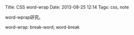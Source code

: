 Title: CSS word-wrap
Date: 2013-08-25 12:14
Tags: css, note

word-wprap研究。

word-wrap: break-word;
word-break

